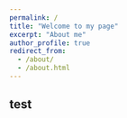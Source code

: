 ```yaml
---
permalink: /
title: "Welcome to my page"
excerpt: "About me"
author_profile: true
redirect_from: 
  - /about/
  - /about.html
---
```



## test
